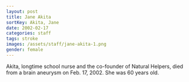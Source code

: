 ```yaml
---
layout: post
title: Jane Akita
sortKey: Akita, Jane
date: 2002-02-17
categories: staff
tags: stroke
images: /assets/staff/jane-akita-1.png
gender: female
---
```

Akita, longtime school nurse and the co-founder of Natural Helpers, died from a brain aneurysm on Feb. 17, 2002. She was 60 years old.
